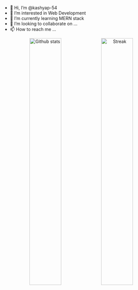 - 👋 Hi, I’m @kashyap-54
- 👀 I’m interested in Web Development
- 🌱 I’m currently learning MERN stack
- 💞️ I’m looking to collaborate on ...
- 📫 How to reach me ...

<div align="center">
    <img src="https://github-readme-stats.vercel.app/api?username=kashyap-54&show_icons=true&theme=tokyonight"alt="Github stats" width=45%>
    <img src="https://github-readme-streak-stats.herokuapp.com/?user=kashyap-54&theme=tokyonight" alt="Streak" width=45%>
    <br>
</div>

<!---
kashyap-54/kashyap-54 is a ✨ special ✨ repository because its `README.md` (this file) appears on your GitHub profile.
You can click the Preview link to take a look at your changes.
--->
